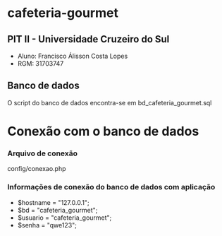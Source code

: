 # cafeteria-gourmet #
## PIT II - Universidade Cruzeiro do Sul ##
- Aluno: Francisco Álisson Costa Lopes
- RGM: 31703747
  
## Banco de dados ##
O script do banco de dados encontra-se em bd_cafeteria_gourmet.sql


# Conexão com o banco de dados #
### Arquivo de conexão ###
config/conexao.php

### Informações de conexão do banco de dados com aplicação ###
 - $hostname = "127.0.0.1"; 
 - $bd = "cafeteria_gourmet"; 
 - $usuario = "cafeteria_gourmet"; 
 - $senha = "qwe123"; 


